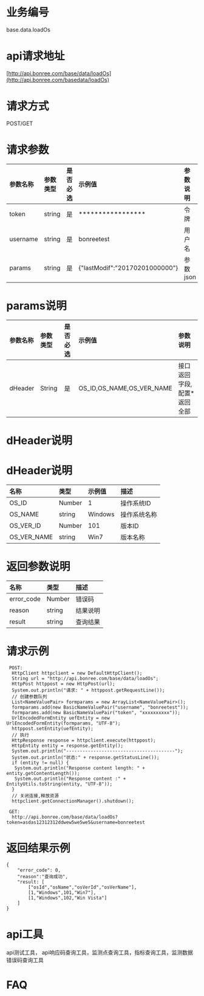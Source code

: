 # **业务编号**

base.data.loadOs

# **api请求地址**

[http://api.bonree.com/base/data/loadOs](http://api.bonree.com/basedata/loadOs)

# **请求方式**

POST/GET

# **请求参数**

| 参数名称 | 参数类型 | 是否必选 | 示例值 | 参数说明 |
| :--- | :--- | :--- | :--- | :--- |
| token | string | 是 | \*\*\*\*\*\*\*\*\*\*\*\*\*\*\*\*\* | 令牌 |
| username | string | 是 | bonreetest | 用户名 |
| params | string | 是 | {"lastModif":"20170201000000"} | 参数json |

# **params说明**

|  参数名称 | 参数类型 | 是否必选 | 示例值 | 参数说明 |
| :--- | :--- | :--- | :--- | :--- |
| dHeader | String | 是 | OS_ID,OS_NAME,OS_VER_NAME | 接口返回字段,配置\*返回全部 |

# **dHeader说明**

# **dHeader说明**
| 名称 | 类型 | 示例值 | 描述 |
| :--- | :--- | :--- | :--- |
| OS_ID | Number | 1 | 操作系统ID |
| OS_NAME | string | Windows | 操作系统名称 |
| OS_VER_ID | Number | 101 | 版本ID |
| OS_VER_NAME | string | Win7 | 版本名称 |

# **返回参数说明**

| 名称 | 类型 | 描述 |
| :--- | :--- | :--- |
| error\_code | Number | 错误码 |
| reason | string | 结果说明 |
| result | string | 查询结果 |

# **请求示例**

```
 POST:
  HttpClient httpclient = new DefaultHttpClient();
  String url = "http://api.bonree.com/base/data/loadOs";
  HttpPost httppost = new HttpPost(url);
  System.out.println("请求: " + httppost.getRequestLine());
  // 创建参数队列
  List<NameValuePair> formparams = new ArrayList<NameValuePair>();
  formparams.add(new BasicNameValuePair("username", "bonreetest"));
  formparams.add(new BasicNameValuePair("token", "xxxxxxxxxx"));
  UrlEncodedFormEntity uefEntity = new UrlEncodedFormEntity(formparams, "UTF-8");
  httppost.setEntity(uefEntity);
  // 执行
  HttpResponse response = httpclient.execute(httppost);
  HttpEntity entity = response.getEntity();
  System.out.println("----------------------------------------");
  System.out.println("状态:" + response.getStatusLine());
  if (entity != null) {
   System.out.println("Response content length: " + entity.getContentLength());
   System.out.println("Response content :" + EntityUtils.toString(entity, "UTF-8"));
  }
  // 关闭连接,释放资源
  httpclient.getConnectionManager().shutdown();

 GET:
  http://api.bonree.com/base/data/loadOs?token=asdas12312312ddwew5we5we5&username=bonreetest
```

# **返回结果示例**

```
{
    "error_code": 0,
    "reason":"查询成功",
    "result: [
        ["osId","osName","osVerId","osVerName"],
        [1,"Windows",101,"Win7"],
        [1,"Windows",102,"Win Vista"]
    ]
}
```

# **api工具**

api测试工具， api响应码查询工具，监测点查询工具，指标查询工具，监测数据错误码查询工具

# **FAQ**



